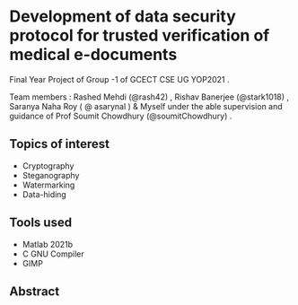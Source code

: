 # Development of data security protocol for trusted verification of medical e-documents
 Final Year Project of Group -1 of GCECT CSE UG YOP2021 .
 
 Team members : Rashed Mehdi (@rash42) , Rishav Banerjee (@stark1018) , Saranya Naha Roy ( @ asarynal ) & Myself under the able supervision and guidance of Prof Soumit Chowdhury (@soumitChowdhury) . 
 

## Topics of interest
 * Cryptography
 * Steganography
 * Watermarking
 * Data-hiding
 
 ## Tools used
  * Matlab 2021b
  * C GNU Compiler
  * GIMP
  
  
  ## Abstract
   
